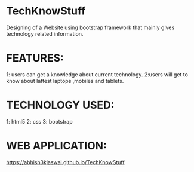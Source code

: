 # TechKnowStuff
Designing of a  Website using bootstrap framework that mainly gives technology related information.

# FEATURES:

1: users can get a knowledge about current technology.
2:users will get to know about lattest laptops ,mobiles and tablets.


# TECHNOLOGY USED:

1: html5
2: css
3: bootstrap


# WEB APPLICATION:

https://abhish3kjaswal.github.io/TechKnowStuff
